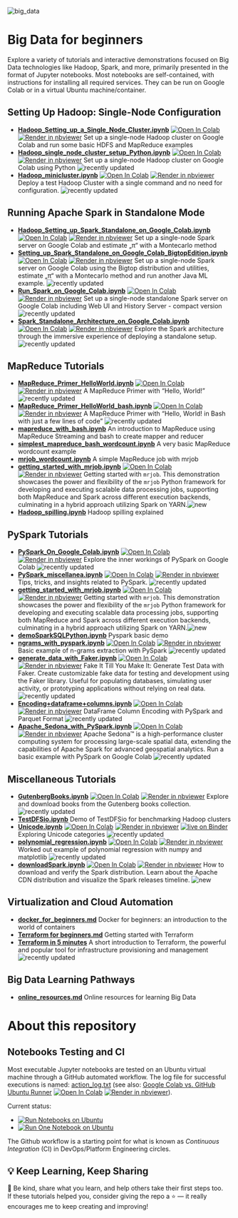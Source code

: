 ![big_data](https://socialify.git.ci/groda/big_data/image?description=1&font=Inter&language=1&name=1&owner=1&pattern=Diagonal%20Stripes&stargazers=1&forks=1&theme=Light)

# Big Data for beginners

Explore a variety of tutorials and interactive demonstrations focused on Big Data technologies like Hadoop, Spark, and more, primarily presented in the format of Jupyter notebooks. Most notebooks are self-contained, with instructions for installing all required services. They can be run on Google Colab or in a virtual Ubuntu machine/container.

## Setting Up Hadoop: Single-Node Configuration
  - **[Hadoop_Setting_up_a_Single_Node_Cluster.ipynb](Hadoop_Setting_up_a_Single_Node_Cluster.ipynb)** <a target="_blank" href="https://colab.research.google.com/github/groda/big_data/blob/master/Hadoop_Setting_up_a_Single_Node_Cluster.ipynb">
  <img src="https://colab.research.google.com/assets/colab-badge.svg" alt="Open In Colab"/></a> <a target="_blank" href="https://nbviewer.org/github/groda/big_data/blob/master/Hadoop_Setting_up_a_Single_Node_Cluster.ipynb"><img src="https://raw.githubusercontent.com/jupyter/design/master/logos/Badges/nbviewer_badge.svg" alt="Render in nbviewer"></a> Set up a single-node Hadoop cluster on Google Colab and run some basic HDFS and MapReduce examples 
  - **[Hadoop_single_node_cluster_setup_Python.ipynb](Hadoop_single_node_cluster_setup_Python.ipynb)** <a target="_blank" href="https://colab.research.google.com/github/groda/big_data/blob/master/Hadoop_single_node_cluster_setup_Python.ipynb"><img src="https://colab.research.google.com/assets/colab-badge.svg" alt="Open In Colab"/></a> <a target="_blank" href="https://nbviewer.org/github/groda/big_data/blob/master/Hadoop_single_node_cluster_setup_Python.ipynb"><img src="https://raw.githubusercontent.com/jupyter/design/master/logos/Badges/nbviewer_badge.svg" alt="Render in nbviewer"></a> Set up a single-node Hadoop cluster on Google Colab using Python ![recently updated](https://github.com/groda/big_data/blob/master/updated.gif?raw=true)
 - **[Hadoop_minicluster.ipynb](Hadoop_minicluster.ipynb)** <a target="_blank" href="https://colab.research.google.com/github/groda/big_data/blob/master/Hadoop_minicluster.ipynb"><img src="https://colab.research.google.com/assets/colab-badge.svg" alt="Open In Colab"/></a> <a target="_blank" href="https://nbviewer.org/github/groda/big_data/blob/master/Hadoop_minicluster.ipynb"><img src="https://raw.githubusercontent.com/jupyter/design/master/logos/Badges/nbviewer_badge.svg" alt="Render in nbviewer"></a> Deploy a test Hadoop Cluster with a single command and no need for configuration. ![recently updated](https://github.com/groda/big_data/blob/master/updated.gif?raw=true)
   
## Running Apache Spark in Standalone Mode
  - **[Hadoop_Setting_up_Spark_Standalone_on_Google_Colab.ipynb](Hadoop_Setting_up_Spark_Standalone_on_Google_Colab.ipynb)** <a target="_blank" href="https://colab.research.google.com/github/groda/big_data/blob/master/Hadoop_Setting_up_Spark_Standalone_on_Google_Colab.ipynb"><img src="https://colab.research.google.com/assets/colab-badge.svg" alt="Open In Colab"/></a> <a target="_blank" href="https://nbviewer.org/github/groda/big_data/blob/master/Hadoop_Setting_up_Spark_Standalone_on_Google_Colab.ipynb"><img src="https://raw.githubusercontent.com/jupyter/design/master/logos/Badges/nbviewer_badge.svg" alt="Render in nbviewer"></a> Set up a single-node Spark server on Google Colab and estimate „π“ with a Montecarlo method
  - **[Setting_up_Spark_Standalone_on_Google_Colab_BigtopEdition.ipynb](Setting_up_Spark_Standalone_on_Google_Colab_BigtopEdition.ipynb)** <a target="_blank" href="https://colab.research.google.com/github/groda/big_data/blob/master/Setting_up_Spark_Standalone_on_Google_Colab_BigtopEdition.ipynb"><img src="https://colab.research.google.com/assets/colab-badge.svg" alt="Open In Colab"/></a> <a target="_blank" href="https://nbviewer.org/github/groda/big_data/blob/master/Setting_up_Spark_Standalone_on_Google_Colab_BigtopEdition.ipynb"><img src="https://raw.githubusercontent.com/jupyter/design/master/logos/Badges/nbviewer_badge.svg" alt="Render in nbviewer"></a> Set up a single-node Spark server on Google Colab using the Bigtop distribution and utilities, estimate „π“ with a Montecarlo method and run another Java ML example. ![recently updated](https://github.com/groda/big_data/blob/master/updated.gif?raw=true)
  - **[Run_Spark_on_Google_Colab.ipynb](Run_Spark_on_Google_Colab.ipynb)** <a target="_blank" href="https://colab.research.google.com/github/groda/big_data/blob/master/Run_Spark_on_Google_Colab.ipynb"><img src="https://colab.research.google.com/assets/colab-badge.svg" alt="Open In Colab"/></a> <a target="_blank" href="https://nbviewer.org/github/groda/big_data/blob/master/Run_Spark_on_Google_Colab.ipynb"><img src="https://raw.githubusercontent.com/jupyter/design/master/logos/Badges/nbviewer_badge.svg" alt="Render in nbviewer"></a> Set up a single-node standalone Spark server on Google Colab including Web UI and History Server - compact version ![recently updated](https://github.com/groda/big_data/blob/master/updated.gif?raw=true)
  - **[Spark_Standalone_Architecture_on_Google_Colab.ipynb](Spark_Standalone_Architecture_on_Google_Colab.ipynb)** <a target="_blank" href="https://colab.research.google.com/github/groda/big_data/blob/master/Spark_Standalone_Architecture_on_Google_Colab.ipynb"><img src="https://colab.research.google.com/assets/colab-badge.svg" alt="Open In Colab"/></a> <a target="_blank" href="https://nbviewer.org/github/groda/big_data/blob/master/Spark_Standalone_Architecture_on_Google_Colab.ipynb"><img src="https://raw.githubusercontent.com/jupyter/design/master/logos/Badges/nbviewer_badge.svg" alt="Render in nbviewer"></a> Explore the Spark architecture through the immersive experience of deploying a standalone setup. ![recently updated](https://github.com/groda/big_data/blob/master/updated.gif?raw=true)

## MapReduce Tutorials
- **[MapReduce_Primer_HelloWorld.ipynb](MapReduce_Primer_HelloWorld.ipynb)** <a target="_blank" href="https://colab.research.google.com/github/groda/big_data/blob/master/MapReduce_Primer_HelloWorld.ipynb"><img src="https://colab.research.google.com/assets/colab-badge.svg" alt="Open In Colab"/></a> <a target="_blank" href="https://nbviewer.org/github/groda/big_data/blob/master/MapReduce_Primer_HelloWorld.ipynb"><img src="https://raw.githubusercontent.com/jupyter/design/master/logos/Badges/nbviewer_badge.svg" alt="Render in nbviewer"></a> A MapReduce Primer with “Hello, World!” ![recently updated](https://github.com/groda/big_data/blob/master/updated.gif?raw=true)
- **[MapReduce_Primer_HelloWorld_bash.ipynb](MapReduce_Primer_HelloWorld_bash.ipynb)** <a target="_blank" href="https://colab.research.google.com/github/groda/big_data/blob/master/MapReduce_Primer_HelloWorld.ipynb"><img src="https://colab.research.google.com/assets/colab-badge.svg" alt="Open In Colab"/></a> <a target="_blank" href="https://nbviewer.org/github/groda/big_data/blob/master/MapReduce_Primer_HelloWorld_bash.ipynb"><img src="https://raw.githubusercontent.com/jupyter/design/master/logos/Badges/nbviewer_badge.svg" alt="Render in nbviewer"></a> A MapReduce Primer with “Hello, World! in Bash with just a few lines of code” ![recently updated](https://github.com/groda/big_data/blob/master/updated.gif?raw=true)
- **[mapreduce_with_bash.ipynb](mapreduce_with_bash.ipynb)** An introduction to MapReduce using MapReduce Streaming and bash to create mapper and reducer
- **[simplest_mapreduce_bash_wordcount.ipynb](simplest_mapreduce_bash_wordcount.ipynb)** A very basic MapReduce wordcount example
- **[mrjob_wordcount.ipynb](mrjob_wordcount.ipynb)** A simple MapReduce job with mrjob
- **[getting_started_with_mrjob.ipynb](getting_started_with_mrjob.ipynb)** <a target="_blank" href="https://colab.research.google.com/github/groda/big_data/blob/master/getting_started_with_mrjob.ipynb"><img src="https://colab.research.google.com/assets/colab-badge.svg" alt="Open In Colab"/></a> <a target="_blank" href="https://nbviewer.org/github/groda/big_data/blob/master/getting_started_with_mrjob.ipynb"><img src="https://raw.githubusercontent.com/jupyter/design/master/logos/Badges/nbviewer_badge.svg" alt="Render in nbviewer"></a> Getting started with `mrjob`. This demonstration showcases the power and flexibility of the `mrjob` Python framework for developing and executing scalable data processing jobs, supporting both MapReduce and Spark across different execution backends, culminating in a hybrid approach utilizing Spark on YARN.![new](https://github.com/groda/big_data/blob/master/new3.gif?raw=true)
- **[Hadoop_spilling.ipynb](Hadoop_spilling.ipynb)** Hadoop spilling explained

## PySpark Tutorials
- **[PySpark_On_Google_Colab.ipynb](PySpark_On_Google_Colab.ipynb)** <a target="_blank" href="https://colab.research.google.com/github/groda/big_data/blob/master/PySparkOnColab.ipynb"><img src="https://colab.research.google.com/assets/colab-badge.svg" alt="Open In Colab"/></a> <a target="_blank" href="https://nbviewer.org/github/groda/big_data/blob/master/PySpark_On_Google_Colab.ipynb"><img src="https://raw.githubusercontent.com/jupyter/design/master/logos/Badges/nbviewer_badge.svg" alt="Render in nbviewer"></a> Explore the inner workings of PySpark on Google Colab ![recently updated](https://github.com/groda/big_data/blob/master/updated.gif?raw=true)
- **[PySpark_miscellanea.ipynb](PySpark_miscellanea.ipynb)** <a target="_blank" href="https://colab.research.google.com/github/groda/big_data/blob/master/PySpark_miscellanea.ipynb"><img src="https://colab.research.google.com/assets/colab-badge.svg" alt="Open In Colab"/></a> <a target="_blank" href="https://nbviewer.org/github/groda/big_data/blob/master/PySpark_miscellanea.ipynb"><img src="https://raw.githubusercontent.com/jupyter/design/master/logos/Badges/nbviewer_badge.svg" alt="Render in nbviewer"></a> Tips, tricks, and insights related to PySpark. ![recently updated](https://github.com/groda/big_data/blob/master/updated.gif?raw=true)
- **[getting_started_with_mrjob.ipynb](getting_started_with_mrjob.ipynb)** <a target="_blank" href="https://colab.research.google.com/github/groda/big_data/blob/master/getting_started_with_mrjob.ipynb"><img src="https://colab.research.google.com/assets/colab-badge.svg" alt="Open In Colab"/></a> <a target="_blank" href="https://nbviewer.org/github/groda/big_data/blob/master/getting_started_with_mrjob.ipynb"><img src="https://raw.githubusercontent.com/jupyter/design/master/logos/Badges/nbviewer_badge.svg" alt="Render in nbviewer"></a> Getting started with `mrjob`. This demonstration showcases the power and flexibility of the `mrjob` Python framework for developing and executing scalable data processing jobs, supporting both MapReduce and Spark across different execution backends, culminating in a hybrid approach utilizing Spark on YARN.![new](https://github.com/groda/big_data/blob/master/new3.gif?raw=true)
- **[demoSparkSQLPython.ipynb](demoSparkSQLPython.ipynb)** Pyspark basic demo 
- **[ngrams_with_pyspark.ipynb](ngrams_with_pyspark.ipynb)** <a target="_blank" href="https://colab.research.google.com/github/groda/big_data/blob/master/ngrams_with_pyspark.ipynb"><img src="https://colab.research.google.com/assets/colab-badge.svg" alt="Open In Colab"/></a> <a target="_blank" href="https://nbviewer.org/github/groda/big_data/blob/master/ngrams_with_pyspark.ipynb"><img src="https://raw.githubusercontent.com/jupyter/design/master/logos/Badges/nbviewer_badge.svg" alt="Render in nbviewer"></a> Basic example of n-grams extraction with PySpark ![recently updated](https://github.com/groda/big_data/blob/master/updated.gif?raw=true)
- **[generate_data_with_Faker.ipynb](generate_data_with_Faker.ipynb)** <a target="_blank" href="https://colab.research.google.com/github/groda/big_data/blob/master/generate_data_with_Faker.ipynb"><img src="https://colab.research.google.com/assets/colab-badge.svg" alt="Open In Colab"/></a> <a target="_blank" href="https://nbviewer.org/github/groda/big_data/blob/master/generate_data_with_Faker.ipynb"><img src="https://raw.githubusercontent.com/jupyter/design/master/logos/Badges/nbviewer_badge.svg" alt="Render in nbviewer"></a> Fake It Till You Make It: Generate Test Data with Faker. Create customizable fake data for testing and development using the Faker library. Useful for populating databases, simulating user activity, or prototyping applications without relying on real data. ![recently updated](https://github.com/groda/big_data/blob/master/updated.gif?raw=true)
- **[Encoding+dataframe+columns.ipynb](Encoding+dataframe+columns.ipynb)**  <a target="_blank" href="https://colab.research.google.com/github/groda/big_data/blob/master/Encoding+dataframe+columns.ipynb"><img src="https://colab.research.google.com/assets/colab-badge.svg" alt="Open In Colab"/></a> <a target="_blank" href="https://nbviewer.org/github/groda/big_data/blob/master/Encoding+dataframe+columns.ipynb"><img src="https://raw.githubusercontent.com/jupyter/design/master/logos/Badges/nbviewer_badge.svg" alt="Render in nbviewer"></a> DataFrame Column Encoding with PySpark and Parquet Format ![recently updated](https://github.com/groda/big_data/blob/master/updated.gif?raw=true)
- **[Apache_Sedona_with_PySpark.ipynb](Apache_Sedona_with_PySpark.ipynb)**  <a target="_blank" href="https://colab.research.google.com/github/groda/big_data/blob/master/Apache_Sedona_with_PySpark.ipynb"><img src="https://colab.research.google.com/assets/colab-badge.svg" alt="Open In Colab"/></a> <a target="_blank" href="https://nbviewer.org/github/groda/big_data/blob/master/Apache_Sedona_with_PySpark.ipynb"><img src="https://raw.githubusercontent.com/jupyter/design/master/logos/Badges/nbviewer_badge.svg" alt="Render in nbviewer"></a> Apache Sedona™ is a high-performance cluster computing system for processing large-scale spatial data, extending the capabilities of Apache Spark for advanced geospatial analytics. Run a basic example with PySpark on Google Colab ![recently updated](https://github.com/groda/big_data/blob/master/updated.gif?raw=true)
  
## Miscellaneous Tutorials
- **[GutenbergBooks.ipynb](GutenbergBooks.ipynb)** <a target="_blank" href="https://colab.research.google.com/github/groda/big_data/blob/master/GutenbergBooks.ipynb"><img src="https://colab.research.google.com/assets/colab-badge.svg" alt="Open In Colab"/></a> <a target="_blank" href="https://nbviewer.org/github/groda/big_data/blob/master/GutenbergBooks.ipynb"><img src="https://raw.githubusercontent.com/jupyter/design/master/logos/Badges/nbviewer_badge.svg" alt="Render in nbviewer"></a> Explore and download books from the Gutenberg books collection.  ![recently updated](https://github.com/groda/big_data/blob/master/updated.gif?raw=true) 
- **[TestDFSio.ipynb](TestDFSio.ipynb)** Demo of TestDFSio for benchmarking Hadoop clusters
- **[Unicode.ipynb](Unicode.ipynb)** <a target="_blank" href="https://colab.research.google.com/github/groda/big_data/blob/master/Unicode.ipynb"><img src="https://colab.research.google.com/assets/colab-badge.svg" alt="Open In Colab"/></a> <a target="_blank" href="https://nbviewer.org/github/groda/big_data/blob/master/Unicode.ipynb"><img src="https://raw.githubusercontent.com/jupyter/design/master/logos/Badges/nbviewer_badge.svg" alt="Render in nbviewer"></a> [![live on Binder](https://mybinder.org/badge_logo.svg)](https://mybinder.org/v2/gh/groda/big_data/master?filepath=Unicode.ipynb) Exploring Unicode categories ![recently updated](https://github.com/groda/big_data/blob/master/updated.gif?raw=true) 
- **[polynomial_regression.ipynb](polynomial_regression.ipynb)**  <a target="_blank" href="https://colab.research.google.com/github/groda/big_data/blob/master/polynomial_regression.ipynb"><img src="https://colab.research.google.com/assets/colab-badge.svg" alt="Open In Colab"/></a> <a target="_blank" href="https://nbviewer.org/github/groda/big_data/blob/master/polynomial_regression.ipynb"><img src="https://raw.githubusercontent.com/jupyter/design/master/logos/Badges/nbviewer_badge.svg" alt="Render in nbviewer"></a> Worked out example of polynomial regression with numpy and matplotlib ![recently updated](https://github.com/groda/big_data/blob/master/updated.gif?raw=true)
- **[downloadSpark.ipynb](downloadSpark.ipynb)** <a target="_blank" href="https://colab.research.google.com/github/groda/big_data/blob/master/downloadSpark.ipynb"><img src="https://colab.research.google.com/assets/colab-badge.svg" alt="Open In Colab"/></a> <a target="_blank" href="https://nbviewer.org/github/groda/big_data/blob/master/downloadSpark.ipynb"><img src="https://raw.githubusercontent.com/jupyter/design/master/logos/Badges/nbviewer_badge.svg" alt="Render in nbviewer"></a> How to download and verify the Spark distribution. Learn about the Apache CDN distribution and visualize the Spark releases timeline. ![new](https://github.com/groda/big_data/blob/master/new3.gif?raw=true)


## Virtualization and Cloud Automation 
  - **[docker_for_beginners.md](docker_for_beginners.md)** Docker for beginners: an introduction to the world of containers
  - **[Terraform for beginners.md](terraform_for_beginners.md)** Getting started with Terraform
  - **[Terraform in 5 minutes](Terraform%20in%205%20minutes.md)** A short introduction to Terraform, the powerful and popular tool for infrastructure provisioning and management ![recently updated](https://github.com/groda/big_data/blob/master/updated.gif?raw=true)

## Big Data Learning Pathways
- **[online_resources.md](online_resources.md)** Online resources for learning Big Data

# About this repository

## Notebooks Testing and CI

Most executable Jupyter notebooks are tested on an Ubuntu virtual machine through a GitHub automated workflow. The log file for successful executions is named: [action_log.txt](https://github.com/groda/big_data/blob/master/action_log.txt) (see also: [Google Colab vs. GitHub Ubuntu Runner](Google_Colab_vs_GitHub_ubuntu_runner.ipynb) <a target="_blank" href="https://colab.research.google.com/github/groda/big_data/blob/master/Google_Colab_vs_GitHub_ubuntu_runner.ipynb"><img src="https://colab.research.google.com/assets/colab-badge.svg" alt="Open In Colab"/></a> <a target="_blank" href="https://nbviewer.org/github/groda/big_data/blob/master/Google_Colab_vs_GitHub_ubuntu_runner.ipynb"><img src="https://raw.githubusercontent.com/jupyter/design/master/logos/Badges/nbviewer_badge.svg" alt="Render in nbviewer"></a>).

Current status: 
 - [![Run Notebooks on Ubuntu](https://github.com/groda/big_data/actions/workflows/run-notebooks.yml/badge.svg)](https://github.com/groda/big_data/actions/workflows/run-notebooks.yml)
 - [![Run One Notebook on Ubuntu](https://github.com/groda/big_data/actions/workflows/run-one-notebook.yml/badge.svg)](https://github.com/groda/big_data/actions/workflows/run-one-notebook.yml)

The Github workflow is a starting point for what is known as _Continuous Integration_ (CI) in DevOps/Platform Engineering circles.

## 💡 Keep Learning, Keep Sharing

💌 Be kind, share what you learn, and help others take their first steps too.  
If these tutorials helped you, consider giving the repo a ⭐ — it really encourages me to keep creating and improving!


